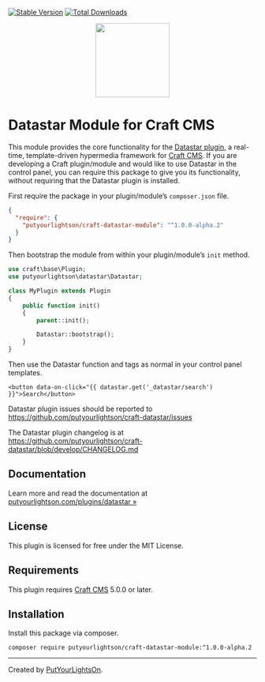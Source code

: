 [![Stable Version](https://img.shields.io/packagist/v/putyourlightson/craft-datastar-module?label=stable)]((https://packagist.org/packages/putyourlightson/craft-datastar-module))
[![Total Downloads](https://img.shields.io/packagist/dt/putyourlightson/craft-datastar-module)](https://packagist.org/packages/putyourlightson/craft-datastar-module)

<p align="center"><img width="150" src="https://putyourlightson.com/assets/logos/datastar.svg"></p>

# Datastar Module for Craft CMS

This module provides the core functionality for the [Datastar plugin](https://github.com/putyourlightson/craft-datastar), a real-time, template-driven hypermedia framework for [Craft CMS](https://craftcms.com/). If you are developing a Craft plugin/module and would like to use Datastar in the control panel, you can require this package to give you its functionality, without requiring that the Datastar plugin is installed.

First require the package in your plugin/module’s `composer.json` file.

```json
{
  "require": {
    "putyourlightson/craft-datastar-module": "^1.0.0-alpha.2"
  }
}
```

Then bootstrap the module from within your plugin/module’s `init` method.

```php
use craft\base\Plugin;
use putyourlightson\datastar\Datastar;

class MyPlugin extends Plugin
{
    public function init()
    {
        parent::init();

        Datastar::bootstrap();
    }
}
```

Then use the Datastar function and tags as normal in your control panel templates.

```twig
<button data-on-click="{{ datastar.get('_datastar/search') }}">Search</button>
```

Datastar plugin issues should be reported to https://github.com/putyourlightson/craft-datastar/issues

The Datastar plugin changelog is at https://github.com/putyourlightson/craft-datastar/blob/develop/CHANGELOG.md

## Documentation

Learn more and read the documentation at [putyourlightson.com/plugins/datastar »](https://putyourlightson.com/plugins/datastar)

## License

This plugin is licensed for free under the MIT License.

## Requirements

This plugin requires [Craft CMS](https://craftcms.com/) 5.0.0 or later.

## Installation

Install this package via composer.

```shell
composer require putyourlightson/craft-datastar-module:^1.0.0-alpha.2
```

---

Created by [PutYourLightsOn](https://putyourlightson.com/).
